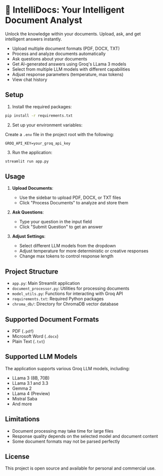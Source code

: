 
# 🚀 IntelliDocs: Your Intelligent Document Analyst[](http://localhost:8501/#intelli-docs-your-intelligent-document-analyst)

Unlock the knowledge within your documents. Upload, ask, and get intelligent answers instantly.

- Upload multiple document formats (PDF, DOCX, TXT)
- Process and analyze documents automatically
- Ask questions about your documents
- Get AI-generated answers using Groq's LLama 3 models
- Select from multiple LLM models with different capabilities
- Adjust response parameters (temperature, max tokens)
- View chat history

## Setup

1. Install the required packages:

```bash
pip install -r requirements.txt
```

2. Set up your environment variables:

Create a `.env` file in the project root with the following:

```
GROQ_API_KEY=your_groq_api_key
```

3. Run the application:

```bash
streamlit run app.py
```

## Usage

1. **Upload Documents**:

   - Use the sidebar to upload PDF, DOCX, or TXT files
   - Click "Process Documents" to analyze and store them
2. **Ask Questions**:

   - Type your question in the input field
   - Click "Submit Question" to get an answer
3. **Adjust Settings**:

   - Select different LLM models from the dropdown
   - Adjust temperature for more deterministic or creative responses
   - Change max tokens to control response length

## Project Structure

- `app.py`: Main Streamlit application
- `document_processor.py`: Utilities for processing documents
- `model_utils.py`: Functions for interacting with Groq API
- `requirements.txt`: Required Python packages
- `chroma_db/`: Directory for ChromaDB vector database

## Supported Document Formats

- PDF (`.pdf`)
- Microsoft Word (`.docx`)
- Plain Text (`.txt`)

## Supported LLM Models

The application supports various Groq LLM models, including:

- LLama 3 (8B, 70B)
- LLama 3.1 and 3.3
- Gemma 2
- LLama 4 (Preview)
- Mistral Saba
- And more

## Limitations

- Document processing may take time for large files
- Response quality depends on the selected model and document content
- Some document formats may not be parsed perfectly

## License

This project is open source and available for personal and commercial use.
